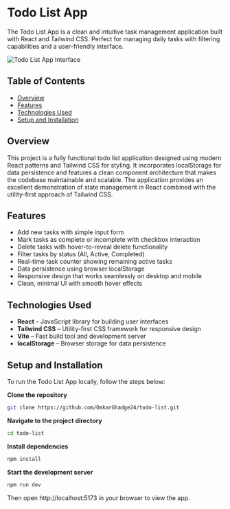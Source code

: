 # Todo List App

The Todo List App is a clean and intuitive task management application built with React and Tailwind CSS. Perfect for managing daily tasks with filtering capabilities and a user-friendly interface.

![Todo List App Interface](image.png)

## Table of Contents
- [Overview](#overview)
- [Features](#features)
- [Technologies Used](#technologies-used)
- [Setup and Installation](#setup-and-installation)

## Overview
This project is a fully functional todo list application designed using modern React patterns and Tailwind CSS for styling. It incorporates localStorage for data persistence and features a clean component architecture that makes the codebase maintainable and scalable. The application provides an excellent demonstration of state management in React combined with the utility-first approach of Tailwind CSS.

## Features
- Add new tasks with simple input form
- Mark tasks as complete or incomplete with checkbox interaction
- Delete tasks with hover-to-reveal delete functionality
- Filter tasks by status (All, Active, Completed)
- Real-time task counter showing remaining active tasks
- Data persistence using browser localStorage
- Responsive design that works seamlessly on desktop and mobile
- Clean, minimal UI with smooth hover effects

## Technologies Used
- **React** – JavaScript library for building user interfaces
- **Tailwind CSS** – Utility-first CSS framework for responsive design
- **Vite** – Fast build tool and development server
- **localStorage** – Browser storage for data persistence

## Setup and Installation
To run the Todo List App locally, follow the steps below:

**Clone the repository**
```bash
git clone https://github.com/OmkarGhadge24/todo-list.git
```

**Navigate to the project directory**
```bash
cd todo-list
```

**Install dependencies**
```bash
npm install
```

**Start the development server**
```bash
npm run dev
```

Then open http://localhost:5173 in your browser to view the app.
